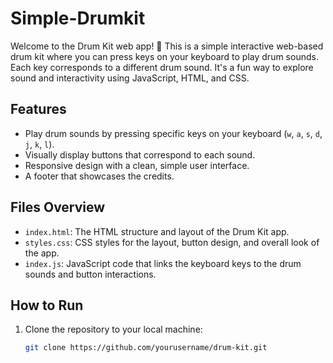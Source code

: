# Simple-Drumkit

Welcome to the Drum Kit web app! 🥁 This is a simple interactive web-based drum kit where you can press keys on your keyboard to play drum sounds. Each key corresponds to a different drum sound. It's a fun way to explore sound and interactivity using JavaScript, HTML, and CSS.

## Features

- Play drum sounds by pressing specific keys on your keyboard (`w`, `a`, `s`, `d`, `j`, `k`, `l`).
- Visually display buttons that correspond to each sound.
- Responsive design with a clean, simple user interface.
- A footer that showcases the credits.

## Files Overview

- `index.html`: The HTML structure and layout of the Drum Kit app.
- `styles.css`: CSS styles for the layout, button design, and overall look of the app.
- `index.js`: JavaScript code that links the keyboard keys to the drum sounds and button interactions.

## How to Run

1. Clone the repository to your local machine:
   ```bash
   git clone https://github.com/yourusername/drum-kit.git
